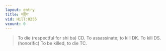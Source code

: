 ```yaml
---
layout: entry
title: དགྲོང་
vid: Hill:0255
vcount: 0
---
```

> To die (respectful for shi ba) CD\. To assassinate; to kill DK\. To kill DS\. (honorific) To be killed, to die TC\.



